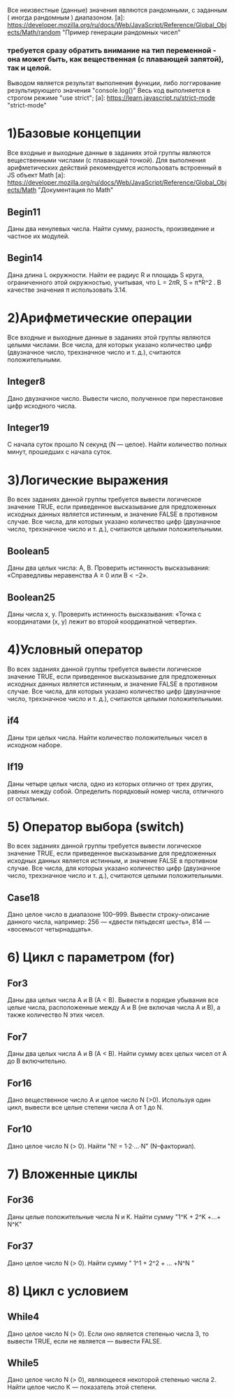 Все неизвестные (данные) значения являются рандомными, с заданным ( иногда рандомным ) диапазоном.
[a]: https://developer.mozilla.org/ru/docs/Web/JavaScript/Reference/Global_Objects/Math/random "Пример генерации рандомных чисел"

### требуется сразу обратить внимание на тип переменной - она может быть, как вещественная (с плавающей запятой), так и целой.

Выводом является результат выполнения функции, либо логгирование результирующего значения "console.log()"
Весь код выполняется в строгом режиме "use strict";
[a]: https://learn.javascript.ru/strict-mode "strict-mode"

# 1)Базовые концепции
Все входные и выходные данные в заданиях этой группы являются вещественными числами (с плавающей точкой).
Для выполнения арифметических действий рекомендуется использовать встроенный в JS объект Math
[a]: https://developer.mozilla.org/ru/docs/Web/JavaScript/Reference/Global_Objects/Math "Документация по Math"

## Begin11
Даны два ненулевых числа. Найти сумму, разность, произведение и частное их модулей.

## Begin14
Дана длина L окружности. Найти ее радиус R и площадь S круга, ограниченного этой окружностью,
учитывая, что L = 2*π*R, S = π*R^2 . В качестве значения π использовать 3.14.


# 2)Арифметические операции
Все входные и выходные данные в заданиях этой группы являются целыми числами.
Все числа, для которых указано количество цифр (двузначное число, трехзначное число и т. д.),
считаются положительными.

## Integer8
Дано двузначное число. Вывести число, полученное при перестановке цифр исходного числа.

## Integer19
С начала суток прошло N секунд (N — целое). Найти количество полных минут, прошедших с начала суток.


# 3)Логические выражения
Во всех заданиях данной группы требуется вывести логическое значение TRUE,
если приведенное высказывание для предложенных исходных данных является истинным,
и значение FALSE в противном случае.
Все числа, для которых указано количество цифр (двузначное число, трехзначное число и т. д.),
считаются целыми положительными.

## Boolean5
Даны два целых числа: A, B. Проверить истинность высказывания: «Справедливы неравенства A ≥ 0 или B < −2».

## Boolean25
Даны числа x, y. Проверить истинность высказывания: «Точка с координатами (x, y) лежит во второй координатной четверти».

# 4)Условный оператор
Во всех заданиях данной группы требуется вывести логическое значение TRUE,
если приведенное высказывание для предложенных исходных данных является истинным,
и значение FALSE в противном случае.
Все числа, для которых указано количество цифр (двузначное число, трехзначное число и т. д.),
считаются целыми положительными.

## if4
Даны три целых числа.
Найти количество положительных чисел в исходном наборе.

## If19
Даны четыре целых числа, одно из которых отлично от трех других, равных между собой.
Определить порядковый номер числа, отличного от остальных.


# 5) Оператор выбора (switch)
Во всех заданиях данной группы требуется вывести логическое значение TRUE,
если приведенное высказывание для предложенных исходных данных является истинным,
и значение FALSE в противном случае.
Все числа, для которых указано количество цифр (двузначное число, трехзначное число и т. д.),
считаются целыми положительными.

## Case18
Дано целое число в диапазоне 100–999. Вывести строку-описание данного числа,
например: 256 — «двести пятьдесят шесть», 814 — «восемьсот четырнадцать».


# 6) Цикл с параметром (for)

## For3
Даны два целых числа A и B (A < B). Вывести в порядке убывания все
целые числа, расположенные между A и B (не включая числа A и B), а также количество N этих чисел.

## For7
Даны два целых числа A и B (A < B). Найти сумму всех целых чисел от A до B включительно.

## For16
Дано вещественное число A и целое число N (>0). Используя один цикл, вывести все целые степени числа A от 1 до N.

## For10
Дано целое число N (> 0). Найти "N! = 1·2·...·N" (N–факториал).


# 7) Вложенные циклы

## For36
Даны целые положительные числа N и K. Найти сумму "1^K + 2^K +...+ N^K"

## For37
Дано целое число N (> 0). Найти сумму " 1^1 + 2^2 + ... +N^N "


# 8) Цикл с условием

## While4
Дано целое число N (> 0). Если оно является степенью числа 3, то вывести TRUE, если не является — вывести FALSE.

## While5
Дано целое число N (> 0), являющееся некоторой степенью числа 2.
Найти целое число K — показатель этой степени.